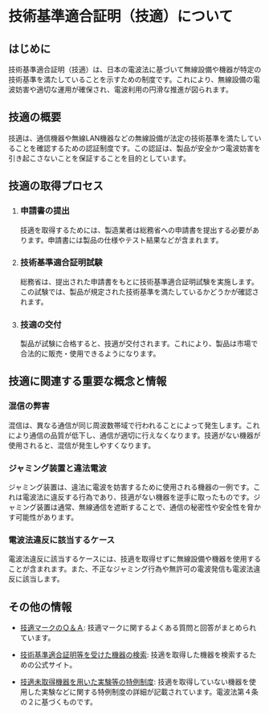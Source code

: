 # 技術基準適合証明（技適）について

## はじめに

技術基準適合証明（技適）は、日本の電波法に基づいて無線設備や機器が特定の技術基準を満たしていることを示すための制度です。これにより、無線設備の電波妨害や適切な運用が確保され、電波利用の円滑な推進が図られます。

## 技適の概要

技適は、通信機器や無線LAN機器などの無線設備が法定の技術基準を満たしていることを確認するための認証制度です。この認証は、製品が安全かつ電波妨害を引き起こさないことを保証することを目的としています。

## 技適の取得プロセス

1. ### 申請書の提出
   技適を取得するためには、製造業者は総務省への申請書を提出する必要があります。申請書には製品の仕様やテスト結果などが含まれます。

2. ### 技術基準適合証明試験
   総務省は、提出された申請書をもとに技術基準適合証明試験を実施します。この試験では、製品が規定された技術基準を満たしているかどうかが確認されます。

3. ### 技適の交付
   製品が試験に合格すると、技適が交付されます。これにより、製品は市場で合法的に販売・使用できるようになります。

## 技適に関連する重要な概念と情報

### 混信の弊害

混信は、異なる通信が同じ周波数帯域で行われることによって発生します。これにより通信の品質が低下し、通信が適切に行えなくなります。技適がない機器が使用されると、混信が発生しやすくなります。

### ジャミング装置と違法電波

ジャミング装置は、違法に電波を妨害するために使用される機器の一例です。これは電波法に違反する行為であり、技適がない機器を逆手に取ったものです。ジャミング装置は通常、無線通信を遮断することで、通信の秘密性や安全性を脅かす可能性があります。

### 電波法違反に該当するケース

電波法違反に該当するケースには、技適を取得せずに無線設備や機器を使用することが含まれます。また、不正なジャミング行為や無許可の電波発信も電波法違反に該当します。

## その他の情報

- [技適マークのＱ＆Ａ](https://www.tele.soumu.go.jp/j/adm/monitoring/summary/qa/giteki_mark/): 技適マークに関するよくある質問と回答がまとめられています。

- [技術基準適合証明等を受けた機器の検索](https://www.tele.soumu.go.jp/giteki/SearchServlet?pageID=js01): 技適を取得した機器を検索するための公式サイト。

- [技適未取得機器を用いた実験等の特例制度](https://exp-sp.denpa.soumu.go.jp/public/): 技適を取得していない機器を使用した実験などに関する特例制度の詳細が記載されています。電波法第４条の２に基づくものです。
